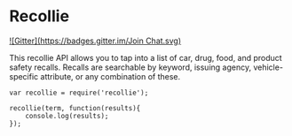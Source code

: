 # Recollie
[![Gitter](https://badges.gitter.im/Join Chat.svg)](https://gitter.im/roymcfarland/recollie?utm_source=badge&utm_medium=badge&utm_campaign=pr-badge&utm_content=badge)

This recollie API allows you to tap into a list of car, drug, food, and product safety recalls. Recalls are searchable by keyword, issuing agency, vehicle-specific attribute, or any combination of these.

```
var recollie = require('recollie');

recollie(term, function(results){
	console.log(results);
});
```
